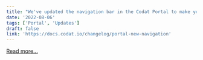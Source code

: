 ```yaml
---
title: "We've updated the navigation bar in the Codat Portal to make your experience more intuitive.  "
date: '2022-08-06'
tags: ['Portal', 'Updates']
draft: false
link: 'https://docs.codat.io/changelog/portal-new-navigation'
---
```


[Read more...](https://docs.codat.io/changelog/portal-new-navigation)
